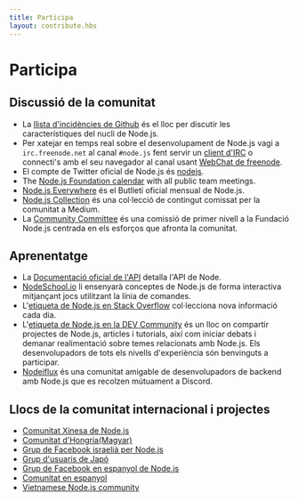 ```yaml
---
title: Participa
layout: contribute.hbs
---
```


# Participa

## Discussió de la comunitat

- La [llista d'incidències de Github](https://github.com/nodejs/node/issues) és el lloc per discutir les característiques del nucli de Node.js.
- Per xatejar en temps real sobre el desenvolupament de Node.js vagi a `irc.freenode.net` al canal `#node.js` fent servir un [client d'IRC](https://es.wikipedia.org/wiki/Anexo:Clientes_IRC) o connecti's amb el seu navegador al canal usant [WebChat de freenode](https://webchat.freenode.net/#node.js).
- El compte de Twitter oficial de Node.js és [nodejs](https://twitter.com/nodejs).
- The [Node.js Foundation calendar](https://nodejs.org/calendar) with all public team meetings.
- [Node.js Everywhere](https://newsletter.nodejs.org) és el Butlletí oficial mensual de Node.js.
- [Node.js Collection](https://medium.com/the-node-js-collection) és una col·lecció de contingut comissat per la comunitat a Medium.
- La [Community Committee](https://github.com/nodejs/community-committee) és una comissió de primer nivell a la Fundació Node.js centrada en els esforços que afronta la comunitat.

## Aprenentatge

- La [Documentació oficial de l'API](/api/) detalla l'API de Node.
- [NodeSchool.io](http://nodeschool.io) li ensenyarà conceptes de Node.js de forma interactiva mitjançant jocs utilitzant la línia de comandes.
- L'[etiqueta de Node.js en Stack Overflow](http://stackoverflow.com/questions/tagged/node.js) col·lecciona nova informació cada dia.
- L'[etiqueta de Node.js en la DEV Community](https://dev.to/t/node) és un lloc on compartir projectes de Node.js, articles i tutorials, així com iniciar debats i demanar realimentació sobre temes relacionats amb Node.js. Els desenvolupadors de tots els nivells d'experiència són benvinguts a participar.
- [Nodeiflux](https://discordapp.com/invite/vUsrbjd) és una comunitat amigable de desenvolupadors de backend amb Node.js que es recolzen mútuament a Discord.


## Llocs de la comunitat internacional i projectes

- [Comunitat Xinesa de Node.js](http://cnodejs.org)
- [Comunitat d'Hongria(Magyar)](http://nodehun.blogspot.com/)
- [Grup de Facebook israelià per Node.js](https://www.facebook.com/groups/node.il/)
- [Grup d'usuaris de Japó](http://nodejs.jp/)
- [Grup de Facebook en espanyol de Node.js](https://www.facebook.com/groups/node.es/)
- [Comunitat en espanyol](http://nodehispano.com)
- [Vietnamese Node.js community](https://www.facebook.com/nodejs.vn/)
